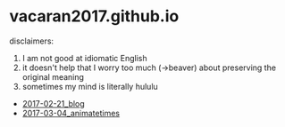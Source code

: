# vacaran2017.github.io

disclaimers:
1. I am not good at idiomatic English
2. it doesn't help that I worry too much (→beaver) about preserving the original meaning
3. sometimes my mind is literally hululu

- [2017-02-21_blog](https://vacaran2017.github.io/2017-02-21_blog.html)
- [2017-03-04_animatetimes](https://vacaran2017.github.io/2017-03-04_animatetimes.html)
